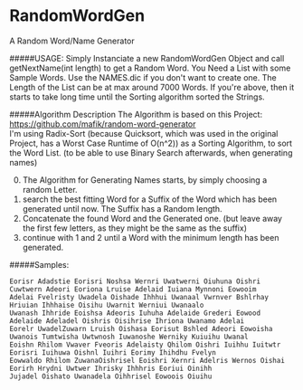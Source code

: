 # RandomWordGen
A Random Word/Name Generator

#####USAGE:
Simply Instanciate a new RandomWordGen Object and call getNextName(int length) to get a Random Word.
You Need a List with some Sample Words. Use the NAMES.dic if you don't want to create one. 
The Length of the List can be at max around 7000 Words. If you're above, then it starts to take long time until the Sorting algorithm sorted the Strings.

#####Algorithm Description
The Algorithm is based on this Project: https://github.com/mafik/random-word-generator <br>
I'm  using Radix-Sort (because Quicksort, which was used in the original Project, has a Worst Case Runtime of O(n^2)) as a Sorting Algorithm, to sort the Word List. (to be able to use Binary Search afterwards, when generating names) 

0. The Algorithm for Generating Names starts, by simply choosing a random Letter.
1. search the best fitting Word for a Suffix of the Word which has been generated until now. The Suffix has a Random length.
2. Concatenate the found Word and the Generated one. (but leave away the first few letters, as they might be the same as the suffix)
3. continue with 1 and 2 until a Word with the minimum length has been generated.

#####Samples:
```
Eorisr Adadstie Eorisri Noshsa Wernri Uwatwerni Oiuhuna Oishri Cuwtwern Adeori Eoriona Lruise Adelaid Iuiana Mynnoni Eowooim 
Adelai Fvelristy Uwadela Oishade Ihhhui Uwanaal Vwrnver Bshlrhay Hriuian Ihhhaise Oisihu Uwarnit Werniui Uwanaalo 
Uwanash Ihhride Eoishsa Adeoris Iuhuha Adelaide Grederi Eowood Adelaide Adeladel Oishris Oisihrise Ihriona Uwanamo Adelai 
Eorelr UwadelZuwarn Lruish Oishasa Eorisut Bshled Adeori Eowoisha Uwanois Tumtwisha Uwtwnosh Iuwanoshe Werniky Kuiuihu Uwanal 
Eoishn Rhilom Vwaver Fveoris Adelaisty Qhilom Oishri Iuihhu Iuitwtr Eorisri Iuihuwa Oishnl Iuihri Eorimy Ihihdhu Fvelyn 
Eowwaldo Rhilom ZuwanaOishrisel Eoishri Xernri Adelris Wernos Oishai Eorirh Hrydni Uwtwer Ihrisky Ihhhris Eoriui Oinihh 
Jujadel Oishato Uwanadela Oihhrisel Eowoois Oiuihu
```
